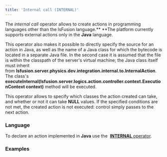 ```yaml
---
title: 'Internal call (INTERNAL)'
---
```


The *internal call* operator allows to create actions in programming languages other than the lsFusion language.** **The platform currently supports external actions only in the **Java** language.

This operator also makes it possible to directly specify the source for an action in Java, as well as the name of a Java class for which the bytecode is located in a separate Java file. In the second case it is assumed that the file is within the classpath of the server's virtual machine; the Java class itself must inherit from **lsfusion.server.physics.dev.integration.internal.to.InternalAction**. The class's **executeInternal(lsfusion.server.logics.action.controller.context.ExecutionContext context)** method will be executed.

This operator allows to specify which classes the action created can take, and whether or not it can take **NULL** values. If the specified conditions are not met, the created action is not executed: control simply passes to the next action.

### Language

To declare an action implemented in **Java** use the  [**INTERNAL** operator](INTERNAL_operator.md).

### Examples

